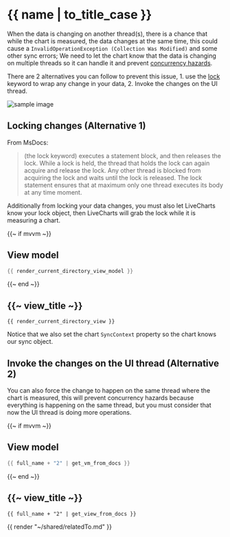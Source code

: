 <!--
To get help on editing this file, see https://github.com/beto-rodriguez/LiveCharts2/blob/dev/docs/readme.md
This file pulls content from the ~/shared/ tempaltes
content is normally pulled from the examples in the repository.
-->

# {{ name | to_title_case }}

When the data is changing on another thread(s), there is a chance that while the chart is measured, the data changes at the same time, this 
could cause a `InvalidOperationException (Collection Was Modified)` and some other sync errors; We need to let the chart know that the data is
changing on multiple threads so it can handle it and prevent
[concurrency hazards](https://learn.microsoft.com/en-us/archive/msdn-magazine/2008/october/concurrency-hazards-solving-problems-in-your-multithreaded-code).

There are 2 alternatives you can follow to prevent this issue, 1. use the [lock](https://learn.microsoft.com/en-us/dotnet/csharp/language-reference/statements/lock) keyword to wrap any change in your data, 2. Invoke the changes on the UI thread.

<div class="text-center sample-img">
    <img src="https://raw.githubusercontent.com/beto-rodriguez/LiveCharts2/dev/docs/{{ unique_name }}/result.gif" alt="sample image" />
</div>

## Locking changes (Alternative 1)

From MsDocs: 

> (the lock keyword) executes a statement block, and then releases the lock. While a lock is held, the thread that holds the lock can again acquire and release the lock. Any other thread is blocked from acquiring the lock and waits until the lock is released. The lock statement ensures that at maximum only one thread executes its body at any time moment.

Additionally from locking your data changes, you must also let LiveCharts know your lock object, then LiveCharts will grab the lock while it is 
measuring a chart.

{{~ if mvvm ~}}
## View model

```csharp
{{ render_current_directory_view_model }}
```
{{~ end ~}}

## {{~ view_title ~}}

```
{{ render_current_directory_view }}
```

Notice that we also set the chart `SyncContext` property so the chart knows our sync object.

## Invoke the changes on the UI thread (Alternative 2)

You can also force the change to happen on the same thread where the chart is measured, this will prevent concurrency hazards because
everything is happening on the same thread, but you must consider that now the UI thread is doing more operations.

{{~ if mvvm ~}}
## View model

```csharp
{{ full_name + "2" | get_vm_from_docs }}
```
{{~ end ~}}

## {{~ view_title ~}}

```
{{ full_name + "2" | get_view_from_docs }}
```

{{ render "~/shared/relatedTo.md" }}
